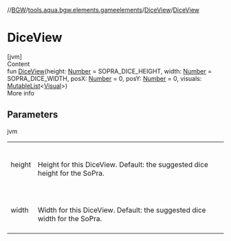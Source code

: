 //[BGW](../../../index.md)/[tools.aqua.bgw.elements.gameelements](../index.md)/[DiceView](index.md)/[DiceView](-dice-view.md)



# DiceView  
[jvm]  
Content  
fun [DiceView](-dice-view.md)(height: [Number](https://kotlinlang.org/api/latest/jvm/stdlib/kotlin/-number/index.html) = SOPRA_DICE_HEIGHT, width: [Number](https://kotlinlang.org/api/latest/jvm/stdlib/kotlin/-number/index.html) = SOPRA_DICE_WIDTH, posX: [Number](https://kotlinlang.org/api/latest/jvm/stdlib/kotlin/-number/index.html) = 0, posY: [Number](https://kotlinlang.org/api/latest/jvm/stdlib/kotlin/-number/index.html) = 0, visuals: [MutableList](https://kotlinlang.org/api/latest/jvm/stdlib/kotlin.collections/-mutable-list/index.html)<[Visual](../../tools.aqua.bgw.visual/-visual/index.md)>)  
More info  


## Parameters  
  
jvm  
  
| | |
|---|---|
| <a name="tools.aqua.bgw.elements.gameelements/DiceView/DiceView/#kotlin.Number#kotlin.Number#kotlin.Number#kotlin.Number#kotlin.collections.MutableList[tools.aqua.bgw.visual.Visual]/PointingToDeclaration/"></a>height| <a name="tools.aqua.bgw.elements.gameelements/DiceView/DiceView/#kotlin.Number#kotlin.Number#kotlin.Number#kotlin.Number#kotlin.collections.MutableList[tools.aqua.bgw.visual.Visual]/PointingToDeclaration/"></a><br><br>Height for this DiceView. Default: the suggested dice height for the SoPra.<br><br>|
| <a name="tools.aqua.bgw.elements.gameelements/DiceView/DiceView/#kotlin.Number#kotlin.Number#kotlin.Number#kotlin.Number#kotlin.collections.MutableList[tools.aqua.bgw.visual.Visual]/PointingToDeclaration/"></a>width| <a name="tools.aqua.bgw.elements.gameelements/DiceView/DiceView/#kotlin.Number#kotlin.Number#kotlin.Number#kotlin.Number#kotlin.collections.MutableList[tools.aqua.bgw.visual.Visual]/PointingToDeclaration/"></a><br><br>Width for this DiceView. Default: the suggested dice width for the SoPra.<br><br>|
  
  




